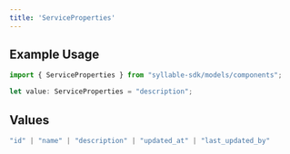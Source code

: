 ```yaml
---
title: 'ServiceProperties'
---
```


## Example Usage

```typescript
import { ServiceProperties } from "syllable-sdk/models/components";

let value: ServiceProperties = "description";
```

## Values

```typescript
"id" | "name" | "description" | "updated_at" | "last_updated_by"
```